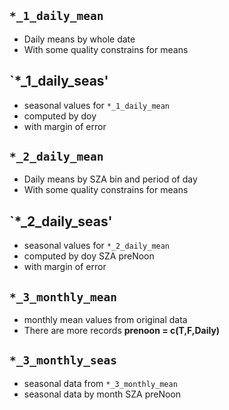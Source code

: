 



## `*_1_daily_mean`

- Daily means by whole date
- With some quality constrains for means

## `*_1_daily_seas'

- seasonal values for `*_1_daily_mean`
- computed by doy
- with margin of error



## `*_2_daily_mean`

- Daily means by SZA bin and period of day
- With some quality constrains for means

## `*_2_daily_seas'

- seasonal values for `*_2_daily_mean`
- computed by doy SZA preNoon
- with margin of error




## `*_3_monthly_mean`

- monthly mean values from original data
- There are more records **prenoon = c(T,F,Daily)**


## `*_3_monthly_seas`

- seasonal data from `*_3_monthly_mean`
- seasonal data by month SZA preNoon


